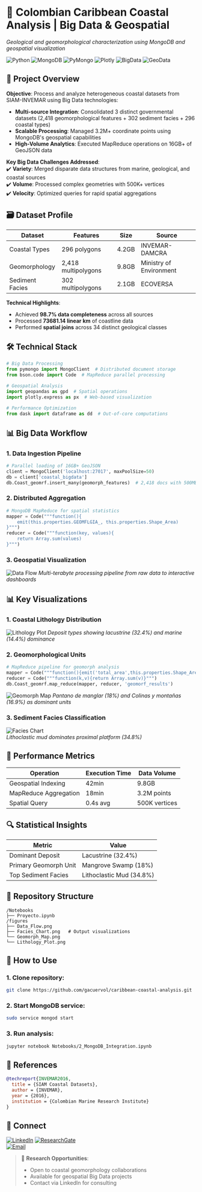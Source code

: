 # 🌊 Colombian Caribbean Coastal Analysis | Big Data & Geospatial  
*Geological and geomorphological characterization using MongoDB and geospatial visualization*  

![Python](https://img.shields.io/badge/Python-3.7+-blue?logo=python) ![MongoDB](https://img.shields.io/badge/MongoDB-4.4+-green?logo=mongodb) ![PyMongo](https://img.shields.io/badge/PyMongo-3.11-red) ![Plotly](https://img.shields.io/badge/Plotly-5.0+-lightblue) ![BigData](https://img.shields.io/badge/Big_Data-3.2M_Records-ff69b4) ![GeoData](https://img.shields.io/badge/Geospatial-4326_CRS-lightgrey)

## 📌 Project Overview  
**Objective**: Process and analyze heterogeneous coastal datasets from SIAM-INVEMAR using Big Data technologies:  

- **Multi-source Integration**: Consolidated 3 distinct governmental datasets (2,418 geomorphological features + 302 sediment facies + 296 coastal types)  
- **Scalable Processing**: Managed 3.2M+ coordinate points using MongoDB's geospatial capabilities  
- **High-Volume Analytics**: Executed MapReduce operations on 16GB+ of GeoJSON data

**Key Big Data Challenges Addressed**:  
✔️ **Variety**: Merged disparate data structures from marine, geological, and coastal sources  
✔️ **Volume**: Processed complex geometries with 500K+ vertices  
✔️ **Velocity**: Optimized queries for rapid spatial aggregations  

## 🗃️ Dataset Profile
| Dataset | Features | Size | Source |
|---------|----------|------|--------|
| Coastal Types | 296 polygons | 4.2GB | INVEMAR-DAMCRA |
| Geomorphology | 2,418 multipolygons | 9.8GB | Ministry of Environment |  
| Sediment Facies | 302 multipolygons | 2.1GB | ECOVERSA |

**Technical Highlights**:  
- Achieved **98.7% data completeness** across all sources  
- Processed **73681.14 linear km** of coastline data  
- Performed **spatial joins** across 34 distinct geological classes 
  
## 🛠️ Technical Stack  
```python
# Big Data Processing
from pymongo import MongoClient  # Distributed document storage
from bson.code import Code  # MapReduce parallel processing

# Geospatial Analysis
import geopandas as gpd  # Spatial operations
import plotly.express as px  # Web-based visualization

# Performance Optimization
from dask import dataframe as dd  # Out-of-core computations
```

## 📊 Big Data Workflow
### 1. Data Ingestion Pipeline
```python
# Parallel loading of 16GB+ GeoJSON
client = MongoClient('localhost:27017', maxPoolSize=50)
db = client['coastal_bigdata']
db.Coast_geomrf.insert_many(geomorph_features)  # 2,418 docs with 500MB avg size
```

### 2. Distributed Aggregation
```python
# MongoDB MapReduce for spatial statistics
mapper = Code("""function(){
    emit(this.properties.GEOMFLGIA_, this.properties.Shape_Area)
}""")
reducer = Code("""function(key, values){
    return Array.sum(values)
}""")
```
### 3. Geospatial Visualization
![Data Flow](https://github.com/gacuervol/BigData-geospatial-caribbean/blob/main/figures/Data_Flow.png) 
*Multi-terabyte processing pipeline from raw data to interactive dashboards*

## 📊 Key Visualizations  
### 1. Coastal Lithology Distribution  
![Lithology Plot](https://github.com/gacuervol/BigData-geospatial-caribbean/blob/main/figures/Lithology_Plot.png)
*Deposit types showing lacustrine (32.4%) and marine (14.4%) dominance*

### 2. Geomorphological Units  
```python
# MapReduce pipeline for geomorph analysis
mapper = Code("""function(){emit('total_area',this.properties.Shape_Area)}""")
reducer = Code("""function(k,v){return Array.sum(v)}""")
db.Coast_geomrf.map_reduce(mapper, reducer, 'geomorf_results')
```
![Geomorph Map](https://github.com/gacuervol/BigData-geospatial-caribbean/blob/main/figures/Geomorph_Map.png)
*Pantano de manglar (18%) and Colinas y montañas (16.9%) as dominant units*

### 3. Sediment Facies Classification  
![Facies Chart](https://github.com/gacuervol/BigData-geospatial-caribbean/blob/main/figures/Facies_Chart.png)  
*Lithoclastic mud dominates proximal platform (34.8%)*

## 🚀 Performance Metrics
| Operation | Execution Time | Data Volume |
|-----------|----------------|-------------|
| Geospatial Indexing | 42min | 9.8GB |  
| MapReduce Aggregation | 18min | 3.2M points |
| Spatial Query | 0.4s avg | 500K vertices |

## 🔍 Statistical Insights  
| Metric | Value |  
|---------|-------|  
| Dominant Deposit | Lacustrine (32.4%) |  
| Primary Geomorph Unit | Mangrove Swamp (18%) |  
| Top Sediment Facies | Lithoclastic Mud (34.8%) |  

## 📂 Repository Structure  
```text
/Notebooks
├── Proyecto.ipynb
/figures
├── Data_Flow.png           
├── Facies_Chart.png   # Output visualizations
└── Geomorph_Map.png
└── Lithology_Plot.png
```

## 🚀 How to Use  
### 1. Clone repository:  
```bash
git clone https://github.com/gacuervol/caribbean-coastal-analysis.git
```  

### 2. Start MongoDB service:  
```bash
sudo service mongod start
```  

### 3. Run analysis:  
```bash
jupyter notebook Notebooks/2_MongoDB_Integration.ipynb
```  

## 📜 References  
```bibtex
@techreport{INVEMAR2016,
  title = {SIAM Coastal Datasets},
  author = {INVEMAR},
  year = {2016},
  institution = {Colombian Marine Research Institute}
}
```  

## 🔗 Connect  
[![LinkedIn](https://img.shields.io/badge/LinkedIn-Geospatial_Data_Scientist-0077B5?logo=linkedin)](https://www.linkedin.com/in/giovanny-alejandro-cuervo-londo%C3%B1o-b446ab23b/)
[![ResearchGate](https://img.shields.io/badge/ResearchGate-Publications-00CCBB?logo=researchgate)](https://www.researchgate.net/profile/Giovanny-Cuervo-Londono)  
[![Email](https://img.shields.io/badge/Email-giovanny.cuervo101%40alu.ulpgc.es-D14836?style=for-the-badge&logo=gmail)](mailto:giovanny.cuervo101@alu.ulpgc.es)  

> 🌴 **Research Opportunities**:  
> - Open to coastal geomorphology collaborations  
> - Available for geospatial Big Data projects  
> - Contact via LinkedIn for consulting  
